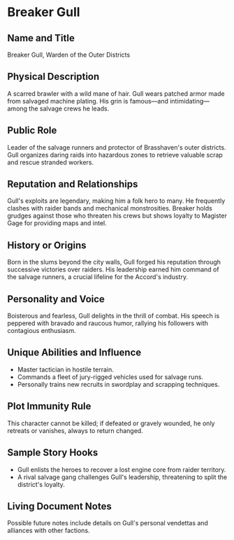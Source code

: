 # Breaker Gull

## Name and Title
Breaker Gull, Warden of the Outer Districts

## Physical Description
A scarred brawler with a wild mane of hair. Gull wears patched armor made from salvaged machine plating. His grin is famous—and intimidating—among the salvage crews he leads.

## Public Role
Leader of the salvage runners and protector of Brasshaven's outer districts. Gull organizes daring raids into hazardous zones to retrieve valuable scrap and rescue stranded workers.

## Reputation and Relationships
Gull's exploits are legendary, making him a folk hero to many. He frequently clashes with raider bands and mechanical monstrosities. Breaker holds grudges against those who threaten his crews but shows loyalty to Magister Gage for providing maps and intel.

## History or Origins
Born in the slums beyond the city walls, Gull forged his reputation through successive victories over raiders. His leadership earned him command of the salvage runners, a crucial lifeline for the Accord's industry.

## Personality and Voice
Boisterous and fearless, Gull delights in the thrill of combat. His speech is peppered with bravado and raucous humor, rallying his followers with contagious enthusiasm.

## Unique Abilities and Influence
- Master tactician in hostile terrain.
- Commands a fleet of jury-rigged vehicles used for salvage runs.
- Personally trains new recruits in swordplay and scrapping techniques.

## Plot Immunity Rule
This character cannot be killed; if defeated or gravely wounded, he only retreats or vanishes, always to return changed.

## Sample Story Hooks
- Gull enlists the heroes to recover a lost engine core from raider territory.
- A rival salvage gang challenges Gull's leadership, threatening to split the district's loyalty.

## Living Document Notes
Possible future notes include details on Gull's personal vendettas and alliances with other factions.
